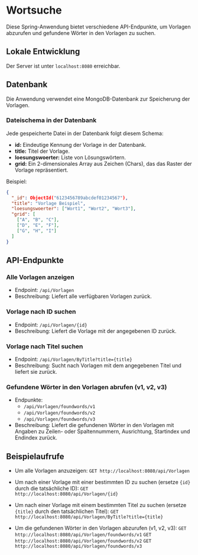# Wortsuche

Diese Spring-Anwendung bietet verschiedene API-Endpunkte, um Vorlagen abzurufen und gefundene Wörter in den Vorlagen zu suchen.

## Lokale Entwicklung

Der Server ist unter `localhost:8080` erreichbar.

## Datenbank

Die Anwendung verwendet eine MongoDB-Datenbank zur Speicherung der Vorlagen.

### Dateischema in der Datenbank

Jede gespeicherte Datei in der Datenbank folgt diesem Schema:

- **id:** Eindeutige Kennung der Vorlage in der Datenbank.
- **title:** Titel der Vorlage.
- **loesungswoerter:** Liste von Lösungswörtern.
- **grid:** Ein 2-dimensionales Array aus Zeichen (Chars), das das Raster der Vorlage repräsentiert.

Beispiel:

```json
{
  "_id": ObjectId("6123456789abcdef01234567"),
  "title": "Vorlage Beispiel",
  "loesungswoerter": ["Wort1", "Wort2", "Wort3"],
  "grid": [
    ["A", "B", "C"],
    ["D", "E", "F"],
    ["G", "H", "I"]
  ]
}
```

## API-Endpunkte

### Alle Vorlagen anzeigen
- Endpoint: `/api/Vorlagen`
- Beschreibung: Liefert alle verfügbaren Vorlagen zurück.

### Vorlage nach ID suchen
- Endpoint: `/api/Vorlagen/{id}`
- Beschreibung: Liefert die Vorlage mit der angegebenen ID zurück.

### Vorlage nach Titel suchen
- Endpoint: `/api/Vorlagen/ByTitle?title={title}`
- Beschreibung: Sucht nach Vorlagen mit dem angegebenen Titel und liefert sie zurück.

### Gefundene Wörter in den Vorlagen abrufen (v1, v2, v3)
- Endpunkte:
  - `/api/Vorlagen/foundwords/v1`
  - `/api/Vorlagen/foundwords/v2`
  - `/api/Vorlagen/foundwords/v3`
- Beschreibung: Liefert die gefundenen Wörter in den Vorlagen mit Angaben zu Zeilen- oder Spaltennummern, Ausrichtung, Startindex und Endindex zurück.

## Beispielaufrufe

- Um alle Vorlagen anzuzeigen:
    `GET http://localhost:8080/api/Vorlagen`

- Um nach einer Vorlage mit einer bestimmten ID zu suchen (ersetze `{id}` durch die tatsächliche ID):
    `GET http://localhost:8080/api/Vorlagen/{id}`
  
- Um nach einer Vorlage mit einem bestimmten Titel zu suchen (ersetze `{title}` durch den tatsächlichen Titel):
    `GET http://localhost:8080/api/Vorlagen/ByTitle?title={title}`
  
- Um die gefundenen Wörter in den Vorlagen abzurufen (v1, v2, v3):
    `GET http://localhost:8080/api/Vorlagen/foundwords/v1`
    `GET http://localhost:8080/api/Vorlagen/foundwords/v2`
    `GET http://localhost:8080/api/Vorlagen/foundwords/v3`

